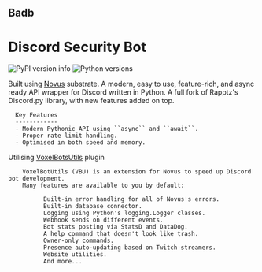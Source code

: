 ## Badb
# Discord Security Bot
![PyPI version info](https://img.shields.io/pypi/v/novus.svg)
![Python versions](https://img.shields.io/pypi/pyversions/novus.svg)

Built using [Novus](https://github.com/Voxel-Fox-Ltd/Novus) substrate.
      A modern, easy to use, feature-rich, and async ready API wrapper for Discord written in Python.
      A full fork of Rapptz's Discord.py library, with new features added on top.

      Key Features
      ------------
      - Modern Pythonic API using ``async`` and ``await``.
      - Proper rate limit handling.
      - Optimised in both speed and memory.
      
Utilising [VoxelBotsUtils](https://github.com/Voxel-Fox-Ltd/VoxelBotUtils) plugin

        VoxelBotUtils (VBU) is an extension for Novus to speed up Discord bot development.
        Many features are available to you by default:

              Built-in error handling for all of Novus's errors.
              Built-in database connector.
              Logging using Python's logging.Logger classes.
              Webhook sends on different events.
              Bot stats posting via StatsD and DataDog.
              A help command that doesn't look like trash.
              Owner-only commands.
              Presence auto-updating based on Twitch streamers.
              Website utilities.
              And more...
              
